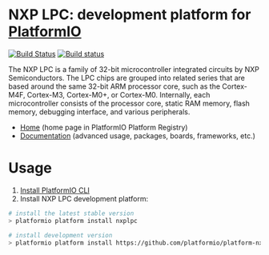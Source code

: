 # NXP LPC: development platform for [PlatformIO](http://platformio.org)
[![Build Status](https://travis-ci.org/platformio/platform-nxplpc.svg?branch=develop)](https://travis-ci.org/platformio/platform-nxplpc)
[![Build status](https://ci.appveyor.com/api/projects/status/gm98eo04per1je25/branch/develop?svg=true)](https://ci.appveyor.com/project/ivankravets/platform-nxplpc/branch/develop)

The NXP LPC is a family of 32-bit microcontroller integrated circuits by NXP Semiconductors. The LPC chips are grouped into related series that are based around the same 32-bit ARM processor core, such as the Cortex-M4F, Cortex-M3, Cortex-M0+, or Cortex-M0. Internally, each microcontroller consists of the processor core, static RAM memory, flash memory, debugging interface, and various peripherals.

* [Home](http://platformio.org/platforms/nxplpc) (home page in PlatformIO Platform Registry)
* [Documentation](http://docs.platformio.org/en/latest/platforms/nxplpc.html) (advanced usage, packages, boards, frameworks, etc.)

# Usage

1. [Install PlatformIO CLI](http://docs.platformio.org/en/latest/installation.html)
2. Install NXP LPC development platform:
```bash
# install the latest stable version
> platformio platform install nxplpc

# install development version
> platformio platform install https://github.com/platformio/platform-nxplpc.git
```
